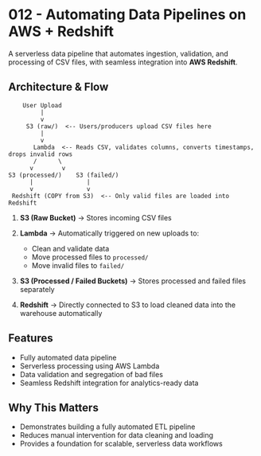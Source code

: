 # 012 - Automating Data Pipelines on AWS + Redshift

A serverless data pipeline that automates ingestion, validation, and processing of CSV files, with seamless integration into **AWS Redshift**.

## Architecture & Flow

```aiignore
    User Upload
         |
         v
     S3 (raw/)  <-- Users/producers upload CSV files here
         |
         v
       Lambda  <-- Reads CSV, validates columns, converts timestamps, drops invalid rows
       /      \
      v        v
S3 (processed/)    S3 (failed/)
      |               |
      v               v
 Redshift (COPY from S3)  <-- Only valid files are loaded into Redshift

```

1. **S3 (Raw Bucket)** → Stores incoming CSV files
2. **Lambda** → Automatically triggered on new uploads to:

    * Clean and validate data
    * Move processed files to `processed/`
    * Move invalid files to `failed/`
3. **S3 (Processed / Failed Buckets)** → Stores processed and failed files separately
4. **Redshift** → Directly connected to S3 to load cleaned data into the warehouse automatically

## Features

* Fully automated data pipeline
* Serverless processing using AWS Lambda
* Data validation and segregation of bad files
* Seamless Redshift integration for analytics-ready data

## Why This Matters

* Demonstrates building a fully automated ETL pipeline
* Reduces manual intervention for data cleaning and loading
* Provides a foundation for scalable, serverless data workflows
